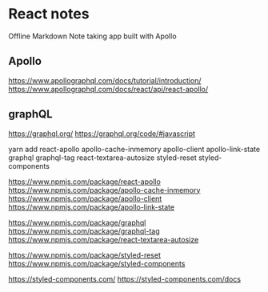 # React notes

Offline Markdown Note taking app built with Apollo

## Apollo

https://www.apollographql.com/docs/tutorial/introduction/
https://www.apollographql.com/docs/react/api/react-apollo/

## graphQL

https://graphql.org/
https://graphql.org/code/#javascript

yarn add react-apollo apollo-cache-inmemory apollo-client apollo-link-state graphql graphql-tag react-textarea-autosize styled-reset styled-components

https://www.npmjs.com/package/react-apollo
https://www.npmjs.com/package/apollo-cache-inmemory
https://www.npmjs.com/package/apollo-client
https://www.npmjs.com/package/apollo-link-state

https://www.npmjs.com/package/graphql
https://www.npmjs.com/package/graphql-tag
https://www.npmjs.com/package/react-textarea-autosize

https://www.npmjs.com/package/styled-reset
https://www.npmjs.com/package/styled-components

https://styled-components.com/
https://styled-components.com/docs
